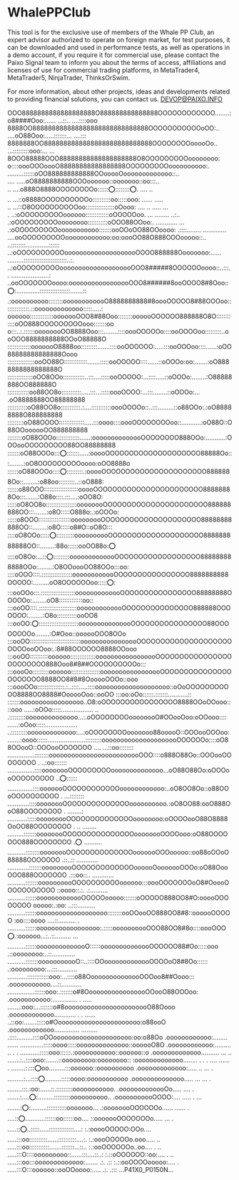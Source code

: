 # WhalePPClub
This tool is for the exclusive use of members of the Whale PP Club, an expert advisor authorized to operate on foreign market, for test purposes, it can be downloaded and used in performance tests, as well as operations in a demo account, if you require it for commercial use, please contact the Paixo Signal team to inform you about the terms of access, affiliations and licenses of use for commercial trading platforms, in MetaTrader4, MetaTrader5, NinjaTrader, ThinksOrSwim.

For more information, about other projects, ideas and developments related to providing financial solutions, you can contact us.
DEVOP@PAIXO.INFO  

OOO8888888888888888888O888888888888888OOOOOOOOOOOO........:o8####Ooo:......    ...::..     ....::::ooo
8888OO888888888888888888888888888888OOOOOOOOOOOoOO:..     ....oO88Ooo:.....:::::::...          ....:::
8888888OO8888888888888888888888888888OOOOOOOOooooOo..          ...:::::::::ooo:...                 ...
8OOO88888OOO88888888888888888888O8OOOOOOOOOoooooooo:                                                  
o::::oooOOOoooO88888888888888888OOOOOOOOOoooooooooo:.                                                 
.........::::::oOO888888888888OOooooOooooooooooooo::..                                                
....       .....oO8888888888OOOoooooo::ooooooo::oo:::..                                               
..           ....o888O8888OOOOOOOOo:::::::o::::::::::o:.                    ....   ..                 
..           ...::o8888OOOOOOOOOOo::::::::::oo:::::ooo:                    ...... .....               
..            ...::O8OOOOOOOOOOoo::::::::::::::::oOooo:                   .... .. .....         ...   
.              ..:oOOOOOOOOOoooooo:::::::::::::oOOOOOoo.                 ...   ........         ..:.. 
              .:oOOOOOOOOOoooooooo:::::::::::oOOO88OOoo:.                  ............            ...
            .:oOOOOOOOOOooooooooooo:::::::ooOOoOO88OOoooo:                .::::........  .............
       ....ooOOOOOOOOOoooooooooooo:oo:oooOO88O888OOOooooo::..            ..::::::::.............::::::
      ..:oOOOOOOOOOOoooooooooooooooooooOOOO888888Oooooooo:...... .........::::::::::::::::::::::::..:.
    ..:oOOOOOOOOOoooooooooooooooooooOOO8#####8OOOOOOoooo::..:::..               .....................:
  ..ooOOOOOOOoooo:ooooooooooooooooOOO8######8ooOOOO8#8Ooo:::o::.............:::::::::::::::::.......::
.:oooooooooo::::::::oooooooooooO8888888888#8oooOOOOO8#88OOOoo::::::::::::::.::ooooooooooooo:::::.....:
oooooo:::::::::::::ooooooOOO8#88Ooo::::::::oooooOOOOOO888888O8O::::::::::::oOO888OOOOOOOOOooo:::::::oo
o:::..:.::::::oooooooOO8888Ooo:::........::::oooOOOOOo::::ooOOOOoo:::::::::..ooOOO8888888888OOoO88888O
:::::::::::::ooooooO8888oo:::::::::.......::::ooOOOOOO:.....:::ooOOOoo::::......:oOO88888888888888Oooo
:::::::::::::::ooOO88O:::::::::::::.......:::::ooOOOOO::::......::oOOOo:oo:.......:oO8888888888888888O
::::::::::::::oOO8OOo::::::::::::..:::....:::::ooOOOOO:...::::.....::oOOOo:........:O88888888OO888888O
::::::::::::oo88OO8o:::::::::::.....:::...:::::oooOOOO:...:::........::oOOOo:...  .oO8888888OO88888888
:::::::::::oO88OO8o:::::::::::.:....:::::::::::oooOOOOo::..:::.........::o88OOo:.:oO88888888O888888888
:::::::::oO88OOOO::::::::::::::.....:::oooo::::oooOOOOOOOOoo::...........:oO88O::O88OOoooooOO888888888
::::::::oO88OOOo:::::::::::::......:oooooooooooooOOOOOOOO888OOo:...........:OOOooOOOOOOOOO88OO88888888
:::::::oO88OOOo::::o::::::::.....:ooooOOOOOOOOOOOOOOOOOOOO88888Oo:::........:oO8OOOOOOOOOoooo:oOO8888o
::::::oO88OOOo:::::o::::::::::.:ooooOOOOOOOOOOOOOOOOOOOOOO8888888Oo::........:o88oo:::::::::..::oO888:
::::::o88OOO:::::::::::::::::::ooooOOOOOOOOOOOOOOOOOOOOOOO88888888Oo:::.......:O88o::::.:::....:oOO8O:
:::::oO8OO8o:::::::::::::::::oooooooOOOOOOOOOOOOOOOOOOOOOO888888888OO:::.......:o8O:::::O888o:.:oOOOo:
:::::o8OOO::::::::::::::::::ooooooooOOOOOOOOOOOOOOOOOOOOO88888888888OO::........:o8O:::::o8#O::oO8O:::
::::oO8OOo::::::o:::::::::::oooooooooOOOOOOOOOOOOOOOOOOOO888888888888OO::........:88o::::::ooOO88o::o:
::::oO8Oo:...:::o::::::::::ooooooooooooOOOOOOOOOOOOOOOOOO888888888888OOo:........:O8OOoooOO88OOo:::oo:
::::oOOO::::.:::::::::::::::::oooooooooooOOOOOOOOOOOOOOOO8888888888OOOOO:.........oO8OOOOOOoo::::::o::
:::ooOOo:::.:::::::::::::::::::ooooooooooooOOOOOOOOOOOOOOOO88888888OOOOOo:........oO8:::::::::::::oo::
:::ooOO::::.:::::::::::::::::::::ooooooooooooOOOOOOOOOOOOOOO888888OOOOOOO:........:O8o:::::::::::ooOO8
:::ooOO::o:::::::::::::::::::::::ooooooooooooooOOOOOOOOOOOOOOOO88OOOOOOOOo........:O#Ooo::oooooOOO8OOo
:::ooOO::::::::::::::::::::::::::::oooooooooooooooOOOOOOOOOOOOOOOOOOOOOOOOooOOoo:.:8#88OOOOOO8888OOooo
:::ooOO::::::::::oooooo::::::::::::::ooooooooooooooooOOOOOOOOOOOOOOOOOOOOOOOO888Ooo8#8##OOOOOOOOOOo:::
:::oooOo:::::::::oooooo::::::::::::::::ooooooooooooooooOOOOOOOOOOOOOOOOOOOOOO8888OO8#8#8OooooOOOo::ooo
:::oooOOo:::::::::::::::.:..::::.....::::oooooooooooooooooooo::oOoOOOOOOOOOOO8888OO8888#OooooOoo::ooOO
:::oo:oOo::::::.:::::::...........:: :::::::ooooooooooooooooo..O8:oOOOOOOOOOOOOOOOO8888OOoOOooo::::ooo
.....:oOOo:::::.................. .. .:::::::::oooooooooooooo...:.oOOOOOOOOoooooooO#OOooOoo:oOOooo::::
......:oOoo:::::..................   ..:::::::::ooooooooooooo:...:oOOOOOOOOooooooo88ooooO::OOOooOOOoo:
.......:oooo::::::.....................:::::::::ooooooooooooooooooooOOOOOOo::::oO88OOooO::OOOooOOOOOOO
.... ...::oo::::::::    ...............::::::::ooooooooooooooooooooooooOOO::::o888O88Oo::OOOooOOOOOOOO
      . ..:oo:::::::     ...............::::oooooooOOOOOOOOOoooooooooooooo...oO88O88Oo:oOOOooOOOOOOOOO
         ..:o:::::::     ..............::::ooooooOOOOOOOOOOOOoooooooooooo:..oO8OO8Oo::o88OOoOOOOOOOOOO
      .  ...::::::::      ............::::oooooooOOOOOOOOOOOOOOoooooooooo.:oO8OO88:ooO888OoO88OOOOOOOO
      .    ........:      ...........:::::ooooooooOOOOOOOOOOOOOOoooooooo:oOOOOooO88O8888OoOO88OOOOOOOO
      . ..  ........       .........:::::::oooooooOOOOOOOOOOOOOOOoooooooOOOOooo:oO88OOOOOOO888OOOOOOOO
      .:o:  ..........    ..........::::::::oooooooOOOOOOOOOOOOOOooooooOOOooooo::oo88oOOoO88888OOOOOOO
   .::..:: ............  ............:::::::ooooooooOOOOOOOOOOOOOoooooOooooooOOOo:oO88OooOOO888OOOOOOO
.:::oo::..  ............    ..........:::::::oooooooooOOOOOOOOOOoooooo:::oooOOOOOOOoO8#OoooOOOOOOOOOOO
::oooo::.:.  .:..........     ..........::::::ooooooooooooOOOOOooooo:::::::oOOOOO888OO8#O:ooooOOOOOOOO
ooooo:.:oo: ..:::..........    ..........::::::ooooooooooooooooooo::::::::ooOOooOO888OO8#8::oooooOOOOO
:oo::::oooo ....::.......... .  ..........::::::ooooooooooooooooo:.:::::oooooooooOOO88OO8#8o::::oooOOO
:o:.:oooooo...:..::.........  ... ..........::::::oooooooooooooO::::::oooooooooooooOOOOOO88#Oo:::::ooo
.::oooooooo:..::.............      ..........:::::::ooooooooooO::..::::OOooooooooooooOOOOoO8#8Oo::::::
.:ooooooooo:...:::...........       ...........::::::::::::ooo:...::::o88OoooooooooooooOOOoo8##Oooo:::
.ooooooooooo....::...........        ...............::::::ooo:.:::::::o#8OoooooooooooooooOOooO88OOOoo:
.ooooooooooo:.............. .          .....    .......:ooo:...:::::::o#8ooooooooooooooooooooooO88Oooo
.oooooooooooo............   .       .   ......     ..::oo:.......:::::o#Ooooooooooooooooooooooo:o88ooO
.oooooooooooo..............         .........      .::::.........::::oOOooooooooooooooooooooo:oo:o88Oo
.oooooooooooo:........ ......                      .............:::::oooo:::::oooooooooooooo::oooooO8O
.oooooooooooo:.........     ..                  . .  ...........:::::ooo::::::.:ooooooooooo::oooooo::o
.ooooooooooooo..........       ...                  .. .......:..::::ooo:.......::ooooooooo:oooooooo::
:ooooooooooooo........ . .  .       ....  ......   .  ........:.::::o:oo.........:::oooooo::oooooooooo
.ooooooooooooo:..... ..       ...                 . .........:...:::::o:.........:::::oooo:ooooooooooo
.oooooooooooooo.....  ...      ...             .        ........:::.:oo:......::.:::::::::ooooooooooo.
.ooooooooooooOo.....    ....                      .     .......:....:o::.........:::::::::oooooooooo..
.ooooooooooOOOO:....     .....                   .      ... .......::o::.........:::::::::::ooooooo...
.:oooooooOOOOOOo......    ......                         .    ....:::o:...........::::::oo::::::oo....
::ooooooOOOOOOOo.....         ...                .           .....:::o:..:::::.....::::::::::::::....:
:.:ooooOOOOO:OOo....                                        .....:::oo::::::::::......::::::::::....:.
:.:oooOOOOOo.ooo.....     ..                                .....:::oo:::::::::::.......:::::::...::..
:.:ooOOOOOOo..oo.... .     ..                               .....:::O::::ooooooooo::......:::....::..:
:.::oOOOOOO::oo:....  .    ..                              .....:::oo:::ooooooooooooo:.......  .:. .::
:.::ooOOOOooooo:....          .                            .....:::O:::oooooo::ooOOoooo:..... .:. .:::
...P41X0_P0150N...
